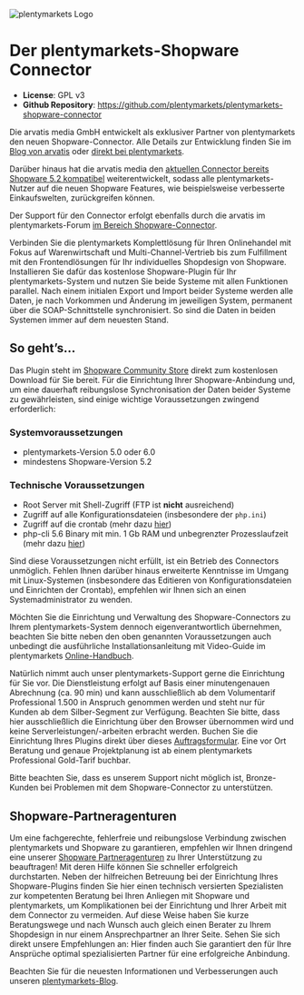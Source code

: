 ![plentymarkets Logo](http://www.plentymarkets.eu/layout/pm/images/logo/plentymarkets-logo.jpg)

# Der plentymarkets-Shopware Connector

- **License**: GPL v3
- **Github Repository**: <https://github.com/plentymarkets/plentymarkets-shopware-connector>

Die arvatis media GmbH entwickelt als exklusiver Partner von plentymarkets den neuen Shopware-Connector. Alle Details zur Entwicklung  finden Sie im [Blog von arvatis][8] oder [direkt bei plentymarkets][9].

   [8]: http://www.arvatis.com/blog/allgemein/der-neue-plenty-shopware-connector-entwickelt-von-der-arvatis-media-gmbh/
   [9]: https://www.plentymarkets.eu/blog/Shopware-Connector-f-uuml-r-plenty-7-ndash-arvatis-uuml-bernimmt-Weiterentwicklung/b-1707/

Darüber hinaus hat die arvatis media den [aktuellen Connector bereits Shopware 5.2 kompatibel][10] weiterentwickelt, sodass alle plentymarkets-Nutzer auf die neuen Shopware Features, wie beispielsweise verbesserte Einkaufswelten, zurückgreifen können.

   [10]: http://www.arvatis.com/blog/allgemein/plenty-shopware-connector-version-1-9-1/

Der Support für den Connector erfolgt ebenfalls durch die arvatis im plentymarkets-Forum [im Bereich Shopware-Connector][11]. 

   [11]: https://forum.plentymarkets.com/c/shopware-connector

Verbinden Sie die plentymarkets Komplettlösung für Ihren Onlinehandel mit Fokus auf Warenwirtschaft und Multi-Channel-Vertrieb bis zum Fulfillment mit den Frontendlösungen für Ihr individuelles Shopdesign von Shopware. Installieren Sie dafür das kostenlose Shopware-Plugin für Ihr plentymarkets-System und nutzen Sie beide Systeme mit allen Funktionen parallel. Nach einem initialen Export und Import beider Systeme werden alle Daten, je nach Vorkommen und Änderung im jeweiligen System, permanent über die SOAP-Schnittstelle synchronisiert. So sind die Daten in beiden Systemen immer auf dem neuesten Stand.

## So geht’s...

Das Plugin steht im [Shopware Community Store][1] direkt zum kostenlosen Download für Sie bereit. Für die Einrichtung Ihrer Shopware-Anbindung und, um eine dauerhaft reibungslose Synchronisation der Daten beider Systeme zu gewährleisten, sind einige wichtige Voraussetzungen zwingend erforderlich: 

   [1]: http://store.shopware.com/plenty00735/plentyconnector.html

### Systemvoraussetzungen

  * plentymarkets-Version 5.0 oder 6.0
  * mindestens Shopware-Version 5.2

### Technische Voraussetzungen

  * Root Server mit Shell-Zugriff (FTP ist **nicht** ausreichend)
  * Zugriff auf alle Konfigurationsdateien (insbesondere der `php.ini`)
  * Zugriff auf die crontab (mehr dazu [hier][2]) 
  * php-cli 5.6 Binary mit min. 1 Gb RAM und unbegrenzter Prozesslaufzeit (mehr dazu [hier][3]) 

   [2]: http://man.plentymarkets.eu/tools/shopware-connector/installation/#2-4
   [3]: http://man.plentymarkets.eu/tools/shopware-connector/installation/#2-1

Sind diese Voraussetzungen nicht erfüllt, ist ein Betrieb des Connectors unmöglich. Fehlen Ihnen darüber hinaus erweiterte Kenntnisse im Umgang mit Linux-Systemen (insbesondere das Editieren von Konfigurationsdateien und Einrichten der Crontab), empfehlen wir Ihnen sich an einen Systemadministrator zu wenden. 

Möchten Sie die Einrichtung und Verwaltung des Shopware-Connectors zu Ihrem plentymarkets-System dennoch eigenverantwortlich übernehmen, beachten Sie bitte neben den oben genannten Voraussetzungen auch unbedingt die ausführliche Installationsanleitung mit Video-Guide im plentymarkets [Online-Handbuch][4]. 

   [4]: http://man.plentymarkets.eu/tools/shopware-connector/installation/#2-4

Natürlich nimmt auch unser plentymarkets-Support gerne die Einrichtung für Sie vor. Die Dienstleistung erfolgt auf Basis einer minutengenauen Abrechnung (ca. 90 min) und kann ausschließlich ab dem Volumentarif Professional 1.500 in Anspruch genommen werden und steht nur für Kunden ab dem Silber-Segment zur Verfügung. Beachten Sie bitte, dass hier ausschließlich die Einrichtung über den Browser übernommen wird und keine Serverleistungen/-arbeiten erbracht werden. Buchen Sie die Einrichtung Ihres Plugins direkt über dieses [Auftragsformular][5]. Eine vor Ort Beratung und genaue Projektplanung ist ab einem plentymarkets Professional Gold-Tarif buchbar. 

   [5]: https://www.plentymarkets.eu/tpl/download/plentymarkets_Auftrag_Erweiterungen-Shopware.pdf

Bitte beachten Sie, dass es unserem Support nicht möglich ist, Bronze-Kunden bei Problemen mit dem Shopware-Connector zu unterstützen.

## Shopware-Partneragenturen

Um eine fachgerechte, fehlerfreie und reibungslose Verbindung zwischen plentymarkets und Shopware zu garantieren, empfehlen wir Ihnen dringend eine unserer [Shopware Partneragenturen][6] zu Ihrer Unterstützung zu beauftragen! Mit deren Hilfe können Sie schneller erfolgreich durchstarten. Neben der hilfreichen Betreuung bei der Einrichtung Ihres Shopware-Plugins finden Sie hier einen technisch versierten Spezialisten zur kompetenten Beratung bei Ihren Anliegen mit Shopware und plentymarkets, um Komplikationen bei der Einrichtung und Ihrer Arbeit mit dem Connector zu vermeiden. Auf diese Weise haben Sie kurze Beratungswege und nach Wunsch auch gleich einen Berater zu Ihrem Shopdesign in nur einem Ansprechpartner an Ihrer Seite. Sehen Sie sich direkt unsere Empfehlungen an: Hier finden auch Sie garantiert den für Ihre Ansprüche optimal spezialisierten Partner für eine erfolgreiche Anbindung. 

   [6]: http://www.plentymarkets.eu/agenturen/shopware/

Beachten Sie für die neuesten Informationen und Verbesserungen auch unseren [plentymarkets-Blog][7]. 

   [7]: http://www.plentymarkets.eu/blog/shopware-Plugin-Neue-Version-amp-Schulungsangebote/b-1151/

